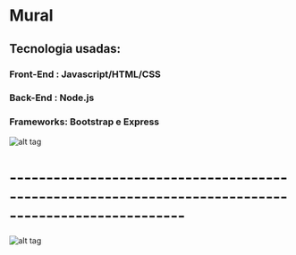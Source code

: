 # Mural
     
## Tecnologia usadas:
   ### Front-End : Javascript/HTML/CSS
   ### Back-End : Node.js
   ### Frameworks: Bootstrap e Express
 
      
![alt tag](https://github.com/developerWelligton/Mural-simples-front-e-back/blob/main/img/1.png)


# ----------------------------------------------------------------------------------------------------

![alt tag](https://github.com/developerWelligton/Mural-simples-front-e-back/blob/main/img/2.png)

 
